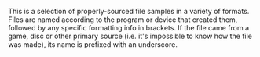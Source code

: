 This is a selection of properly-sourced file samples in a variety of formats. Files are named according to the program or device that created them, followed by any specific formatting info in brackets. If the file came from a game, disc or other primary source (i.e. it's impossible to know how the file was made), its name is prefixed with an underscore.